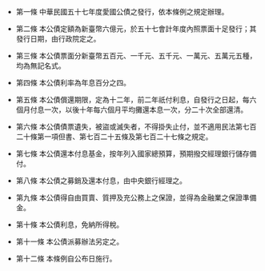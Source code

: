 * 第一條 中華民國五十七年度愛國公債之發行，依本條例之規定辦理。

* 第二條 本公債定額為新臺幣六億元，於五十七會計年度內照票面十足發行；其發行日期，由行政院定之。

* 第三條 本公債票面分新臺幣五百元、一千元、五千元、一萬元、五萬元五種，均為無記名式。

* 第四條 本公債利率為年息百分之四。

* 第五條 本公債償還期限，定為十二年，前二年祇付利息，自發行之日起，每六個月付息一次，以後十年每六個月平均攤還本息一次，分二十次全部還清。

* 第六條 本公債債票遺失，被盜或滅失者，不得掛失止付，並不適用民法第七百二十條第一項但書、第七百二十五條及第七百二十七條之規定。

* 第七條 本公債還本付息基金，按年列入國家總預算，預期撥交經理銀行儲存備付。

* 第八條 本公債之募銷及還本付息，由中央銀行經理之。

* 第九條 本公債得自由買賣、質押及充公務上之保證，並得為金融業之保證準備金。

* 第十條 本公債利息，免納所得稅。

* 第十一條 本公債派募辦法另定之。

* 第十二條 本條例自公布日施行。

